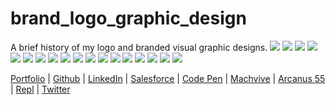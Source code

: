 # brand_logo_graphic_design
A brief history of my logo and branded visual graphic designs.
![](https://neodigm.github.io/brand_logo_graphic_design/fantastic/discerning/1.jpg)
![](https://neodigm.github.io/brand_logo_graphic_design/fantastic/discerning/2.jpg)
![](https://neodigm.github.io/brand_logo_graphic_design/fantastic/discerning/3.jpg)
![](https://neodigm.github.io/brand_logo_graphic_design/fantastic/discerning/4.jpg)
![](https://neodigm.github.io/brand_logo_graphic_design/fantastic/discerning/5.jpg)
![](https://neodigm.github.io/brand_logo_graphic_design/fantastic/discerning/6.jpg)
![](https://neodigm.github.io/brand_logo_graphic_design/fantastic/discerning/7.jpg)
![](https://neodigm.github.io/brand_logo_graphic_design/fantastic/discerning/8.jpg)
![](https://neodigm.github.io/brand_logo_graphic_design/fantastic/discerning/9.jpg)
![](https://neodigm.github.io/brand_logo_graphic_design/fantastic/discerning/10.jpg)
![](https://neodigm.github.io/brand_logo_graphic_design/fantastic/discerning/11.jpg)
![](https://neodigm.github.io/brand_logo_graphic_design/fantastic/discerning/12.jpg)
![](https://neodigm.github.io/brand_logo_graphic_design/fantastic/discerning/13.jpg)
![](https://neodigm.github.io/brand_logo_graphic_design/fantastic/discerning/14.jpg)
![](https://neodigm.github.io/brand_logo_graphic_design/fantastic/discerning/15.jpg)
![](https://neodigm.github.io/brand_logo_graphic_design/fantastic/discerning/16.jpg)
![](https://neodigm.github.io/brand_logo_graphic_design/fantastic/discerning/17.jpg)
![](https://neodigm.github.io/brand_logo_graphic_design/fantastic/discerning/18.jpg)

[Portfolio](https://www.theScottKrause.com) |
[Github](https://github.com/neodigm) |
[LinkedIn](https://www.linkedin.com/in/neodigm24/) |
[Salesforce](https://trailblazer.me/id/skrause) |
[Code Pen](https://codepen.io/neodigm24) |
[Machvive](https://machvive.com/) |
[Arcanus 55](https://www.arcanus55.com/) |
[Repl](https://repl.it/@neodigm) |
[Twitter](https://twitter.com/neodigm24)